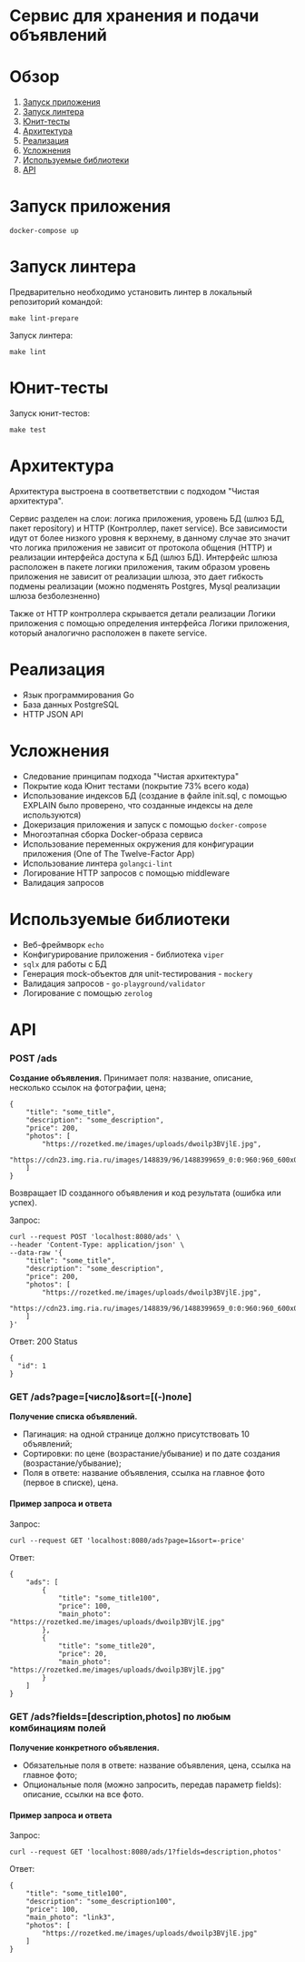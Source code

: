 # Сервис для хранения и подачи объявлений

<!-- ToC start -->
# Обзор

1. [Запуск приложения](#Запуск-приложения)
1. [Запуск линтера](#Запуск-линтера)
1. [Юнит-тесты](#Юнит-тесты)
1. [Архитектура](#Архитектура)
1. [Реализация](#Реализация)
1. [Усложнения](#Усложнения)
1. [Используемые библиотеки](#Используемые-библиотеки)
1. [API](#API)
<!-- ToC end -->

# Запуск приложения
```
docker-compose up
``` 

# Запуск линтера
Предварительно необходимо установить линтер в локальный репозиторий командой:
```
make lint-prepare
```
Запуск линтера:
```
make lint
```

# Юнит-тесты
Запуск юнит-тестов:
```
make test
```

# Архитектура
Архитектура выстроена в соответветствии с подходом "Чистая архитектура".

Сервис разделен на слои: логика приложения, уровень БД (шлюз БД, пакет repository) и HTTP (Контроллер, пакет service). Все зависимости идут от более низкого уровня к верхнему, в данному случае это значит что логика приложения не зависит от протокола общения (HTTP) и реализации интерфейса доступа к БД (шлюз БД). 
Интерфейс шлюза расположен в пакете логики приложения, таким образом уровень приложения не зависит от реализации шлюза, это дает гибкость подмены реализации (можно подменять Postgres, Mysql реализации шлюза безболезненно)

Также от HTTP контроллера скрывается детали реализации Логики приложения с помощью определения интерфейса Логики приложения, который аналогично расположен в пакете service. 

# Реализация
- Язык программирования Go
- База данных PostgreSQL
- HTTP JSON API
# Усложнения
- Следование принципам подхода "Чистая архитектура"
- Покрытие кода Юнит тестами (покрытие 73% всего кода)
- Использование индексов БД (создание в файле init.sql, с помощью EXPLAIN было проверено, что созданные индексы на деле используются)
- Докеризация приложения и запуск с помощью `docker-compose`
- Многоэтапная сборка Docker-образа сервиса
- Использование переменных окружения для конфигурации приложения (One of The Twelve-Factor App)
- Использование линтера `golangci-lint`
- Логирование HTTP запросов с помощью middleware
- Валидация запросов
# Используемые библиотеки
- Веб-фреймворк `echo`
- Конфигурирование приложения - библиотека `viper`
- `sqlx` для работы с БД
- Генерация mock-объектов для unit-тестирования - `mockery`
- Валидация запросов - `go-playground/validator`
- Логирование с помощью `zerolog`

# API
### POST /ads
**Создание объявления.**
Принимает поля: название, описание, несколько ссылок на фотографии, цена;

```
{
    "title": "some_title",
    "description": "some_description",
    "price": 200,
    "photos": [
        "https://rozetked.me/images/uploads/dwoilp3BVjlE.jpg",
        "https://cdn23.img.ria.ru/images/148839/96/1488399659_0:0:960:960_600x0_80_0_1_e38b72053fffa5d3d7e82d2fe116f0b3.jpg"
    ]
}
```
Возвращает ID созданного объявления и код результата (ошибка или успех).

Запрос:
```
curl --request POST 'localhost:8080/ads' \
--header 'Content-Type: application/json' \
--data-raw '{
    "title": "some_title",
    "description": "some_description",
    "price": 200,
    "photos": [
        "https://rozetked.me/images/uploads/dwoilp3BVjlE.jpg",
        "https://cdn23.img.ria.ru/images/148839/96/1488399659_0:0:960:960_600x0_80_0_1_e38b72053fffa5d3d7e82d2fe116f0b3.jpg"
    ]
}'
```
Ответ: 200 Status
```
{
  "id": 1
}
```

### GET /ads?page=[число]&sort=[(-)поле]
**Получение списка объявлений.** 
- Пагинация: на одной странице должно присутствовать 10 объявлений;
- Cортировки: по цене (возрастание/убывание) и по дате создания (возрастание/убывание);
- Поля в ответе: название объявления, ссылка на главное фото (первое в списке), цена.

#### Пример запроса и ответа
Запрос:
```
curl --request GET 'localhost:8080/ads?page=1&sort=-price'
```
Ответ:
```
{
    "ads": [
        {
            "title": "some_title100",
            "price": 100,
            "main_photo": "https://rozetked.me/images/uploads/dwoilp3BVjlE.jpg"
        },
        {
            "title": "some_title20",
            "price": 20,
            "main_photo": "https://rozetked.me/images/uploads/dwoilp3BVjlE.jpg"
        }
    ]
}
```

### GET /ads?fields=[description,photos] по любым комбинациям полей
**Получение конкретного объявления.**
- Обязательные поля в ответе: название объявления, цена, ссылка на главное фото;
- Опциональные поля (можно запросить, передав параметр fields): описание, ссылки на все фото.


#### Пример запроса и ответа
Запрос:
```
curl --request GET 'localhost:8080/ads/1?fields=description,photos'
```
Ответ:
```
{
    "title": "some_title100",
    "description": "some_description100",
    "price": 100,
    "main_photo": "link3",
    "photos": [
        "https://rozetked.me/images/uploads/dwoilp3BVjlE.jpg"
    ]
}
```
